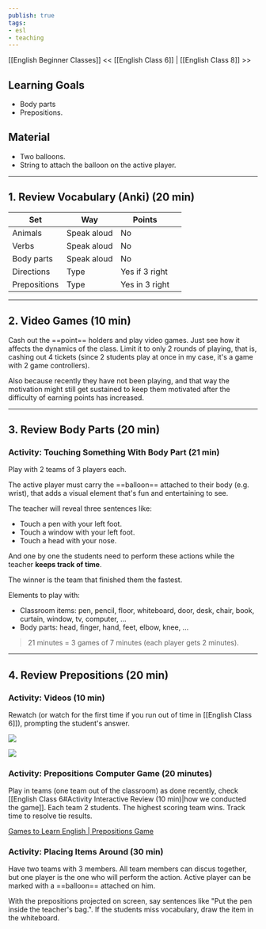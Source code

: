 ```yaml
---
publish: true
tags:
- esl
- teaching
---
```


[[English Beginner Classes]]
<< [[English Class 6]] | [[English Class 8]] >>

## Learning Goals
- Body parts
- Prepositions.

## Material
- Two balloons.
- String to attach the balloon on the active player.

---

## 1. Review Vocabulary (Anki) (20 min)

| Set          | Way         | Points         |     |
| ------------ | ----------- | -------------- | --- |
| Animals      | Speak aloud | No             |     |
| Verbs        | Speak aloud | No             |     |
| Body parts   | Speak aloud | No             |     |
| Directions   | Type        | Yes if 3 right |     |
| Prepositions | Type        | Yes in 3 right |     |

---

## 2. Video Games (10 min)
Cash out the ==point== holders and play video games. Just see how it affects the dynamics of the class. Limit it to only 2 rounds of playing, that is, cashing out 4 tickets (since 2 students play at once in my case, it's a game with 2 game controllers).

Also because recently they have not been playing, and that way the motivation might still get sustained to keep them motivated after the difficulty of earning points has increased.

---

## 3. Review Body Parts (20 min)
### Activity: Touching Something With Body Part (21 min)
Play with 2 teams of 3 players each.

The active player must carry the ==balloon== attached to their body (e.g. wrist), that adds a visual element that's fun and entertaining to see.

The teacher will reveal three sentences like:
- Touch a pen with your left foot.
- Touch a window with your left foot.
- Touch a head with your nose. 

And one by one the students need to perform these actions while the teacher **keeps track of time**.

The winner is the team that finished them the fastest.

Elements to play with:
- Classroom items: pen, pencil, floor, whiteboard, door, desk, chair, book, curtain, window, tv, computer, ...
- Body parts: head, finger, hand, feet, elbow, knee, ...

> 21 minutes = 3 games of 7 minutes (each player gets 2 minutes).

---

## 4. Review Prepositions (20 min)

### Activity: Videos (10 min)
Rewatch (or watch for the first time if you run out of time in [[English Class 6]]), prompting the student's answer.

![](https://www.youtube.com/watch?v=iyjny2WAKcg)

![](https://www.youtube.com/watch?v=VSn-7QmnJr8)


### Activity: Prepositions Computer Game (20 minutes)
Play in teams (one team out of the classroom) as done recently, check [[English Class 6#Activity Interactive Review (10 min)|how we conducted the game]].  Each team 2 students. The highest scoring team wins. Track time to resolve tie results.

[Games to Learn English | Prepositions Game](https://www.gamestolearnenglish.com/prepositions-game/)

### Activity: Placing Items Around (30 min)
Have two teams with 3 members. All team members can discus together, but one player is the one who will perform the action. Active player can be marked with a ==balloon== attached on him.

With the prepositions projected on screen, say sentences like "Put the pen inside the teacher's bag.". If the students miss vocabulary, draw the item in the whiteboard.
